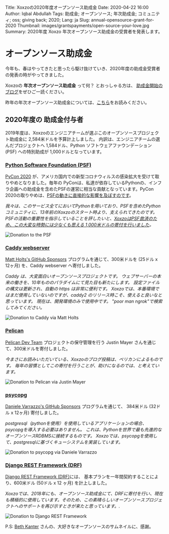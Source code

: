 Title: Xoxzoの2020年度オープンソース助成金
Date: 2020-04-22 16:00
Author: Iqbal Abdullah
Tags: 助成金; オープンソース; 年次助成金; コミュニティ; oss; giving back; 2020;
Lang: ja
Slug: annual-opensource-grant-for-2020
Thumbnail: images/grantspayments/open-source-your-love.jpg
Summary: 2020年度 Xoxzo 年次オープンソース助成金の受賞者を発表します。

# オープンソース助成金

今年も、春はやってきたと思ったら駆け抜けていき、2020年度の助成金受賞者の発表の時がやってきました。

Xoxzoの **年次オープンソース助成金** って何？ とおっしゃる方は、
[助成金開始のブログ]({filename}/Community/annual-opensource-grant-2018-ja.md)をぜひご一読ください。

昨年の年次オープンソース助成金については、[こちら]({filename}/Community/annual-opensource-grant-2019-ja.md)をお読みください。

## 2020年度の 助成金付与者

2019年度は、Xoxzoのエンジニアチームが選ぶこのオープンソースプロジェクト助成金に
2,584米ドルを予算計上しました。
内訳は、エンジニアチームの選んだプロジェクトへ 1,584ドル、Python ソフトウェアファウンデーション(PSF) への特別助成が 1,000ドルとなっています。

### [Python Software Foundation (PSF)](https://www.python.org/psf/donations/)

[PyCon 2020](https://pycon.blogspot.com/2020/03/pycon-us-2020-in-pittsburgh.html) が、アメリカ国内での新型コロナウィルスの感染拡大を受けて取りやめとなりました。毎年の PyConは、私達が依存しているPythonの、インフラ企画への助成金を含めたPSFの運営に相当な貢献となっています。PyCon 2020の取りやめは、[PSFの動きに直接的な影響を及ぼすのです](http://pyfound.blogspot.com/2020/03/psfs-projected-2020-financial-outcome.html)。

_我々は、このサービス全てにおいてPythonを用いており、PSFを含めたPythonコミュニティに、13年前のXoxzoのスタート時より、支えられてきたのです。PSFの活動の重要性を指示していることを評したいと、[XoxzoはPSF救済のため、この大変な時勢には少なくも思える 1,000米ドルの寄付を行いました](https://twitter.com/iqbalabd/status/1238477812077441024?s=19)。_

![Donation to the PSF]({filename}/images/grantspayments/2020-donation-to-psf.png)

### [Caddy webserver](https://caddyserver.com/)

[Matt Holts's GitHub Sponsors](https://github.com/sponsors/mholt) プログラムを通じて、300米ドルを (25ドル x 12ヶ月) を、Caddy webserver へ寄付しました。

*Caddy は、大変面白いオープンソースプロジェクトです。 ウェブサーバーの本来の働きを、10年もののパラダイムにて見た目も新たにします。
設定ファイルの構文は更新され、自動の https は非常に便利です。
Xoxzoでは、本番環境ではまだ使用していないのですが、caddy2 のリリース時こそ、使えると良いなと思っています。
現在は、開発環境のみで使用中です。 "poor man ngrok"で検索してみてください。*

![Donation to Caddy via Matt Holts]({filename}/images/grantspayments/2020-caddy-mholt-sponsorship.png)

### [Pelican](https://blog.getpelican.com/)

[Pelican Dev Team](https://donate.getpelican.com/) プロジェクトの保守管理を行う Justin Mayer さんを通じて、300米ドルを寄付しました。

*今まさにお読みいただいている、Xoxzoのブログ投稿は、ペリカンによるものです。
毎年の習慣としてこの寄付を行うことが、助けになるのでは、と考えています。*

![Donation to Pelican via Justin Mayer]({filename}/images/grantspayments/2020-payment-pelican.png)

### [psycopg](https://www.psycopg.org/)

[Daniele Varrazzo's GitHub
Sponsors](https://github.com/sponsors/dvarrazzo/) プログラムを通じて、
384米ドル (32ドル x 12ヶ月) 寄付しました。


*postgresql（pythonを使用）を使用しているアプリケーションの場合、psycopgを導入する必要はありません。
これは、Pythonを世界で最も先進的なオープンソースRDBMSに接続するものです。
Xoxzoでは、psycopgを使用して、postgresqlに基づくキューシステムを実装しています。*

![Donation to psycopg via Daniele Varrazzo]({filename}/images/grantspayments/2020-psycopg-dvarrazo-sponsorship.png)

### [Django REST Framework (DRF)](https://fund.django-rest-framework.org/topics/funding/)

[Django REST Framework (DRF)](https://fund.django-rest-framework.org/topics/funding/)には、
基本プランを一年間契約することにより、600米ドル (50ドル x 12 ヶ月) を計上しました。


*Xoxzoでは、2018年にも、オープンソース助成金にて、DRFに寄付を行い、現在も積極的に使用しています。そのため、この素晴らしいオープンソースプロジェクトへのサポートを再び示すときが来たと思っています。.*

![Donation to Django REST Framework]({filename}/images/grantspayments/2020-donation-for-rest.png)

P.S: [Beth Kanter](https://www.flickr.com/photos/cambodia4kidsorg/2265381560/in/photolist-4sbF1L-ar78tZ-SNGH5k-ar79ug-7GLMMJ-7auyvr-ar9ZuW-ar7icH-7EbFm8-77iC2j-oZNUt1-YoqUGr-7auzAZ-77iLXu-ara183-4vbuEU-pKkoXm-77eCxx-2WUBnD-ar9VGm-7TT3jY-by7HPM-6ymtsa-7ayps3-77ePoH-874G8Z-4VguA1-6G4JuU-77eAQF-ar7dxc-EDyr4-77iKd5-8yZZmV-rDGuZy-77iLM5-bbBEV8-e3okg3-DLbcqc-77ezLa-69ykkm-7aysgQ-72ePxc-ar7dt4-XZTS3m-e6eDqU-bbBC66-bbBCjr-RYrLD2-e693vi-9ULwL) さんの、大好きなオープンソースのサムネイルに、感謝。
